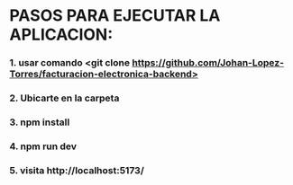 # PASOS PARA EJECUTAR LA APLICACION:

 ###  1. usar comando  <git clone https://github.com/Johan-Lopez-Torres/facturacion-electronica-backend>

 ### 2. Ubicarte en la carpeta
 
 ### 3. npm install

 ### 4. npm run dev

 ### 5. visita http://localhost:5173/
